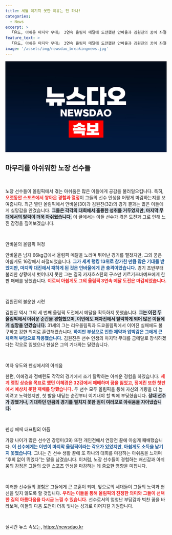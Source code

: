 ```yaml
---
title: 세월 이기지 못한 이유는 단 하나!
categories:
  - News
excerpt: >
  「유도, 아쉬운 마지막 무대」 3연속 올림픽 메달에 도전했던 안바울과 김원진의 꿈이 좌절됐다. 노장 선수들의 실패와 패배 속, 이번 대회에서 메달 없이 돌아섰다. 패자전과 첫 경기에서의 패배가 그들의 마지막 올림픽을 더욱 아프게 했다.
feature_text: >
  「유도, 아쉬운 마지막 무대」 3연속 올림픽 메달에 도전했던 안바울과 김원진의 꿈이 좌절됐다. 노장 선수들의 실패와 패배 속, 이번 대회에서 메달 없이 돌아섰다. 패자전과 첫 경기에서의 패배가 그들의 마지막 올림픽을 더욱 아프게 했다.
image: '/assets/img/newsdao_breakingnews.jpg'
---
```


<p><img src="/assets/img/newsdao_breakingnews.jpg" alt="koreaapp 속보" /></p>

<h2 data-ke-size="size26">마무리를 아쉬워한 노장 선수들</h2>

<p data-ke-size="size16">&nbsp;</p>

<p>노장 선수들이 올림픽에서 겪는 아쉬움은 많은 이들에게 공감을 불러일으킵니다. 특히, <b><span style="color: #ee2323;">오랫동안 스포츠에서 쌓아온 경험과 열정</span></b>이 그들의 선수 인생을 어떻게 마감하는지를 보여줍니다. 최근 열린 올림픽에서 안바울(30)과 김원진(32)의 경기 결과는 많은 이들에게 실망감을 안겼습니다. <b><span style="background-color: #21538527;">그들은 각각의 대회에서 훌륭한 성취를 거두었지만, 마지막 무대에서의 탈락이 더욱 아쉬웠습니다.</span></b> 이 글에서는 이들 선수가 겪은 도전과 그로 인해 느낀 감정을 짚어보겠습니다.</p>

<p data-ke-size="size16">&nbsp;</p>

<p>안바울의 올림픽 여정</p>

<p>안바울은 남자 66kg급에서 올림픽 메달을 노리며 뛰어난 경기를 펼쳤지만, 그의 꿈은 아쉽게도 16강에서 좌절되었습니다. <b><span style="color: #1a5490;">그가 세계 랭킹 13위로 참가한 만큼 많은 기대를 받았지만, 마지막 대진에서 패하게 된 것은 안바울에게 큰 충격이었습니다.</span></b> 경기 초반부터 불리한 상황에서 벗어나지 못한 그는 결국 카자흐스탄의 구스만 키르기즈바예프에게 한판 패배를 당했습니다. <b><span style="color: #ee2323;">이로써 아쉽게도 그의 올림픽 3연속 메달 도전은 마감되었습니다.</span></b> </p>

<p data-ke-size="size16">&nbsp;</p>

<p>김원진의 불운한 시련</p>

<p>김원진 역시 그의 세 번째 올림픽 도전에서 메달을 획득하지 못했습니다. <b><span style="background-color: #21538527;">그는 이전 두 올림픽에서 아쉬운 순간을 경험했으며, 이번에도 패자전에서 탈락하게 되어 많은 이들에게 실망을 안겼습니다.</span></b> 31세의 그는 리우올림픽과 도쿄올림픽에서 이어진 실패에도 불구하고 강한 의지로 훈련해왔습니다. <b><span style="color: #1a5490;">하지만 부상으로 인한 제약과 압박감은 그에게 큰 체력적 부담으로 작용했습니다.</span></b> 김원진은 선수 인생의 마지막 무대를 금메달로 장식하겠다는 각오로 임했으나 현실은 그의 기대와는 달랐습니다.</p>

<p data-ke-size="size16">&nbsp;</p>

<p>여자 유도와 펜싱에서의 아쉬움</p>

<p>한편, 이혜경과 정예린도 각각의 경기에서 조기 탈락하는 아쉬운 경험을 하였습니다. <b><span style="color: #ee2323;">세계 랭킹 상승을 목표로 했던 이혜경은 32강에서 패배하며 꿈을 잃었고, 정예린 또한 첫판에서 예상치 못한 패배를 당했습니다.</span></b> 두 선수 모두 올림픽을 통해 자신의 기량을 더 높이려고 노력했지만, 첫 발을 내딛는 순간부터 이겨내야 할 벽에 부딪혔습니다. <b><span style="background-color: #21538527;">상대 선수가 강했거나, 기대하던 만큼의 경기를 펼치지 못한 점이 여러모로 아쉬움을 자아냈습니다.</span></b></p>

<p data-ke-size="size16">&nbsp;</p>

<p>펜싱 에페 대표팀의 아픔</p>

<p>가장 나이가 많은 선수인 강영미(39) 또한 개인전에서 연장전 끝에 아쉽게 패배했습니다. <b><span style="color: #1a5490;">이 선수에게는 이번이 마지막 올림픽이라는 각오가 있었지만, 아쉽게도 소득을 남기지 못했습니다.</span></b> 그녀는 긴 선수 생활 끝에 또 하나의 대회를 마감하는 아쉬움을 느끼며 “후회 없이 뛰었다”는 말을 남겼습니다. 이처럼, 노장 선수들이 경험하는 배신감과 아쉬움의 감정은 그들의 오랜 스포츠 인생을 마감하는 데 중요한 영향을 미칩니다.</p>

<p data-ke-size="size16">&nbsp;</p>

<p>이러한 선수들의 경험은 그들에게 큰 교훈이 되며, 앞으로의 세대들이 그들의 노력과 헌신을 잊지 않도록 할 것입니다. <b><span style="color: #ee2323;">우리는 이들을 통해 올림픽의 진정한 의미와 그들이 선택한 길의 아름다움을 다시금 느낄 수 있습니다.</span></b> 선수로서의 엄청난 부담감과 벅찬 꿈을 바라보며, 이들의 다음 도전이 더욱 빛나는 성과로 이어지길 기원합니다.</p>

<p data-ke-size="size16">&nbsp;</p>
실시간 뉴스 속보는, <a href="https://newsdao.kr" rel="dofollow">https://newsdao.kr</a>


